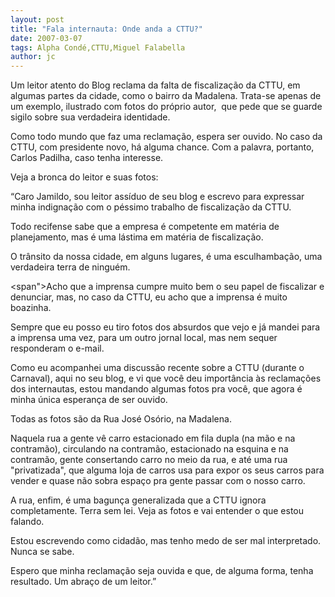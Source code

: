 ```yaml
---
layout: post
title: "Fala internauta: Onde anda a CTTU?"
date: 2007-03-07
tags: Alpha Condé,CTTU,Miguel Falabella
author: jc
---
```

Um leitor atento do Blog reclama da falta de fiscaliza&ccedil;&atilde;o da CTTU, em algumas partes da cidade, como o bairro da Madalena. Trata-se apenas de um exemplo, ilustrado com fotos do pr&oacute;prio autor,&nbsp; que pede que se guarde sigilo sobre sua verdadeira identidade.

Como todo mundo que faz uma reclama&ccedil;&atilde;o, espera ser ouvido. No caso da CTTU, com presidente novo, h&aacute; alguma chance. Com a palavra, portanto, Carlos Padilha, caso tenha interesse.

Veja a bronca do leitor e suas fotos:

&ldquo;Caro Jamildo, sou leitor ass&iacute;duo de seu blog e escrevo para expressar minha indigna&ccedil;&atilde;o com o p&eacute;ssimo trabalho de fiscaliza&ccedil;&atilde;o da CTTU. 

Todo recifense sabe que a empresa &eacute; competente em mat&eacute;ria de planejamento, mas &eacute; uma l&aacute;stima em mat&eacute;ria de fiscaliza&ccedil;&atilde;o. 

O tr&acirc;nsito da nossa cidade, em alguns lugares, &eacute; uma esculhamba&ccedil;&atilde;o, uma verdadeira terra de ningu&eacute;m. 

&lt;span"&gt;Acho que a imprensa cumpre muito bem o seu papel de fiscalizar e denunciar, mas, no caso da CTTU, eu acho que a imprensa &eacute; muito boazinha. 

Sempre que eu posso eu tiro fotos dos absurdos que vejo e j&aacute; mandei para a imprensa uma vez, para um outro jornal local, mas nem sequer responderam o e-mail. 

Como eu acompanhei uma discuss&atilde;o recente sobre a CTTU (durante o Carnaval), aqui no seu blog, e vi que voc&ecirc; deu import&acirc;ncia &agrave;s reclama&ccedil;&otilde;es dos internautas, estou mandando algumas fotos pra voc&ecirc;, que agora &eacute; minha &uacute;nica esperan&ccedil;a de ser ouvido. 

Todas as fotos s&atilde;o da Rua Jos&eacute; Os&oacute;rio, na Madalena. 

Naquela rua a gente v&ecirc; carro estacionado em fila dupla (na m&atilde;o e na contram&atilde;o), circulando na contram&atilde;o, estacionado na esquina e na contram&atilde;o, gente consertando carro no meio da rua, e at&eacute; uma rua "privatizada", que alguma loja de carros usa para expor os seus carros para vender e quase n&atilde;o sobra espa&ccedil;o pra gente passar com o nosso carro. 

A rua, enfim, &eacute; uma bagun&ccedil;a generalizada que a CTTU ignora completamente. Terra sem lei. Veja as fotos e vai entender o que estou falando.

Estou escrevendo como cidad&atilde;o, mas tenho medo de ser mal interpretado. Nunca se sabe.

Espero que minha reclama&ccedil;&atilde;o seja ouvida e que, de alguma forma, tenha resultado. Um abra&ccedil;o de um leitor.&rdquo;